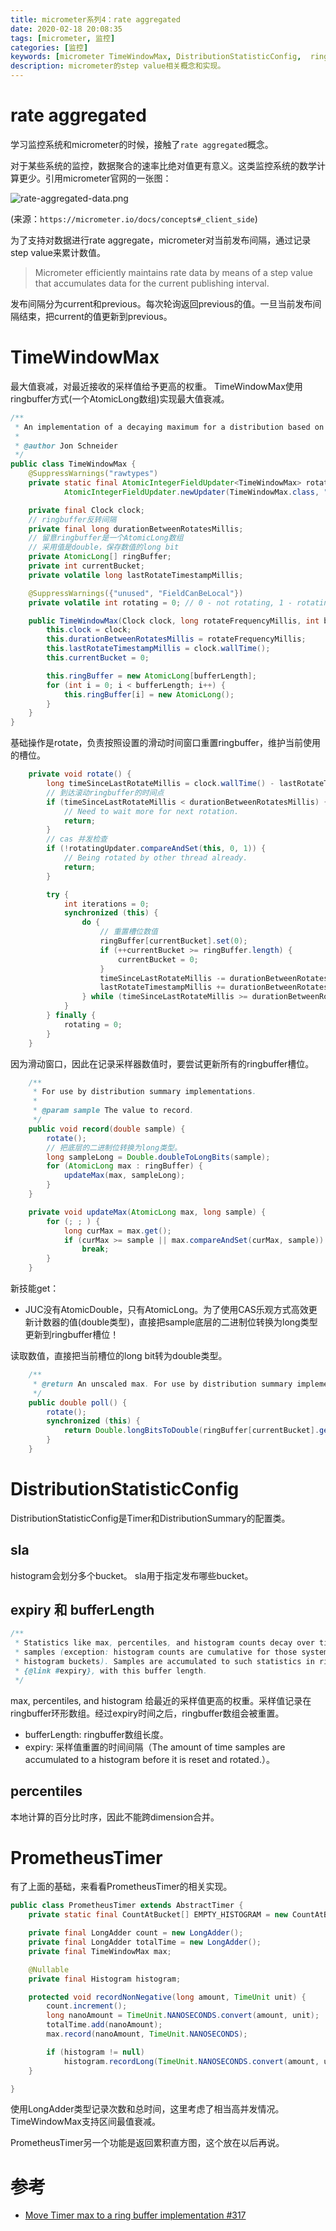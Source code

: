 ```yaml
---
title: micrometer系列4：rate aggregated
date: 2020-02-18 20:08:35
tags: [micrometer, 监控]
categories: [监控]
keywords: [micrometer TimeWindowMax, DistributionStatisticConfig,  ringbuffer]
description: micrometer的step value相关概念和实现。
---
```


# rate aggregated

学习监控系统和micrometer的时候，接触了`rate aggregated`概念。
<!-- more -->

对于某些系统的监控，数据聚合的速率比绝对值更有意义。这类监控系统的数学计算更少。引用micrometer官网的一张图：


![rate-aggregated-data.png](rate-aggregated-data.png)


(来源：`https://micrometer.io/docs/concepts#_client_side`)

为了支持对数据进行rate aggregate，micrometer对当前发布间隔，通过记录step value来累计数值。
>Micrometer efficiently maintains rate data by means of a step value that accumulates data for the current publishing interval. 

发布间隔分为current和previous。每次轮询返回previous的值。一旦当前发布间隔结束，把current的值更新到previous。


# TimeWindowMax

最大值衰减，对最近接收的采样值给予更高的权重。
TimeWindowMax使用ringbuffer方式(一个AtomicLong数组)实现最大值衰减。
```java
/**
 * An implementation of a decaying maximum for a distribution based on a configurable ring buffer.
 *
 * @author Jon Schneider
 */
public class TimeWindowMax {
    @SuppressWarnings("rawtypes")
    private static final AtomicIntegerFieldUpdater<TimeWindowMax> rotatingUpdater =
            AtomicIntegerFieldUpdater.newUpdater(TimeWindowMax.class, "rotating");

    private final Clock clock;
    // ringbuffer反转间隔
    private final long durationBetweenRotatesMillis;
    // 留意ringbuffer是一个AtomicLong数组
    // 采用值是double，保存数值的long bit
    private AtomicLong[] ringBuffer;
    private int currentBucket;
    private volatile long lastRotateTimestampMillis;

    @SuppressWarnings({"unused", "FieldCanBeLocal"})
    private volatile int rotating = 0; // 0 - not rotating, 1 - rotating

    public TimeWindowMax(Clock clock, long rotateFrequencyMillis, int bufferLength) {
        this.clock = clock;
        this.durationBetweenRotatesMillis = rotateFrequencyMillis;
        this.lastRotateTimestampMillis = clock.wallTime();
        this.currentBucket = 0;

        this.ringBuffer = new AtomicLong[bufferLength];
        for (int i = 0; i < bufferLength; i++) {
            this.ringBuffer[i] = new AtomicLong();
        }
    }
}    
```

基础操作是rotate，负责按照设置的滑动时间窗口重置ringbuffer，维护当前使用的槽位。
```java
    private void rotate() {
        long timeSinceLastRotateMillis = clock.wallTime() - lastRotateTimestampMillis;
        // 到达滚动ringbuffer的时间点
        if (timeSinceLastRotateMillis < durationBetweenRotatesMillis) {
            // Need to wait more for next rotation.
            return;
        }
        // cas 并发检查
        if (!rotatingUpdater.compareAndSet(this, 0, 1)) {
            // Being rotated by other thread already.
            return;
        }

        try {
            int iterations = 0;
            synchronized (this) {
                do {
                    // 重置槽位数值
                    ringBuffer[currentBucket].set(0);
                    if (++currentBucket >= ringBuffer.length) {
                        currentBucket = 0;
                    }
                    timeSinceLastRotateMillis -= durationBetweenRotatesMillis;
                    lastRotateTimestampMillis += durationBetweenRotatesMillis;
                } while (timeSinceLastRotateMillis >= durationBetweenRotatesMillis && ++iterations < ringBuffer.length);
            }
        } finally {
            rotating = 0;
        }
    }
```

因为滑动窗口，因此在记录采样器数值时，要尝试更新所有的ringbuffer槽位。
```java
    /**
     * For use by distribution summary implementations.
     *
     * @param sample The value to record.
     */
    public void record(double sample) {
        rotate();
        // 把底层的二进制位转换为long类型。
        long sampleLong = Double.doubleToLongBits(sample);
        for (AtomicLong max : ringBuffer) {
            updateMax(max, sampleLong);
        }
    }

    private void updateMax(AtomicLong max, long sample) {
        for (; ; ) {
            long curMax = max.get();
            if (curMax >= sample || max.compareAndSet(curMax, sample))
                break;
        }
    }
```
新技能get： 
- JUC没有AtomicDouble，只有AtomicLong。为了使用CAS乐观方式高效更新计数器的值(double类型)，直接把sample底层的二进制位转换为long类型更新到ringbuffer槽位！

读取数值，直接把当前槽位的long bit转为double类型。
```java
    /**
     * @return An unscaled max. For use by distribution summary implementations.
     */
    public double poll() {
        rotate();
        synchronized (this) {
            return Double.longBitsToDouble(ringBuffer[currentBucket].get());
        }
    }
```

# DistributionStatisticConfig

DistributionStatisticConfig是Timer和DistributionSummary的配置类。

## sla

histogram会划分多个bucket。
sla用于指定发布哪些bucket。

## expiry 和 bufferLength

```java
/**
 * Statistics like max, percentiles, and histogram counts decay over time to give greater weight to recent
 * samples (exception: histogram counts are cumulative for those systems that expect cumulative
 * histogram buckets). Samples are accumulated to such statistics in ring buffers which rotate after
 * {@link #expiry}, with this buffer length.
 */
```
max, percentiles, and histogram 给最近的采样值更高的权重。采样值记录在ringbuffer环形数组。经过expiry时间之后，ringbuffer数组会被重置。
- bufferLength: ringbuffer数组长度。
- expiry: 采样值重置的时间间隔（The amount of time samples are accumulated to a histogram before it is reset and rotated.）。

## percentiles

本地计算的百分比时序，因此不能跨dimension合并。

# PrometheusTimer

有了上面的基础，来看看PrometheusTimer的相关实现。
```java
public class PrometheusTimer extends AbstractTimer {
    private static final CountAtBucket[] EMPTY_HISTOGRAM = new CountAtBucket[0];

    private final LongAdder count = new LongAdder();
    private final LongAdder totalTime = new LongAdder();
    private final TimeWindowMax max;

    @Nullable
    private final Histogram histogram;

    protected void recordNonNegative(long amount, TimeUnit unit) {
        count.increment();
        long nanoAmount = TimeUnit.NANOSECONDS.convert(amount, unit);
        totalTime.add(nanoAmount);
        max.record(nanoAmount, TimeUnit.NANOSECONDS);

        if (histogram != null)
            histogram.recordLong(TimeUnit.NANOSECONDS.convert(amount, unit));
    }

}
```
使用LongAdder类型记录次数和总时间，这里考虑了相当高并发情况。
TimeWindowMax支持区间最值衰减。

PrometheusTimer另一个功能是返回累积直方图，这个放在以后再说。

# 参考

- [Move Timer max to a ring buffer implementation #317](https://github.com/micrometer-metrics/micrometer/issues/317)

